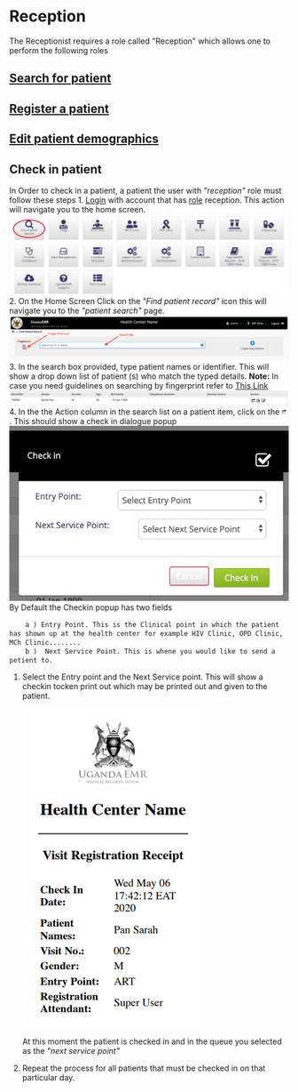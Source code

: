 # Reception

The Receptionist requires a role called "Reception" which allows one to perform the following roles

## [Search for patient](../../patient-management/search_patient.md)

## [Register a patient](../../patient-management/patient_registration.md)

## [Edit patient demographics](../../patient-management/patient_registration.md)

## Check in patient

In Order to check in a patient, a patient the user with _"reception"_ role must follow these steps 1. [Login](https://github.com/METS-Programme/ugandaemr-usermanual/tree/1fbbe0b2801ddccebeb5041ed0f406697a3b1f0a/login.md) with account that has [role](https://github.com/METS-Programme/ugandaemr-usermanual/tree/1fbbe0b2801ddccebeb5041ed0f406697a3b1f0a/point-of-care-poc/installation-and-configuration/roles.md) reception. This action will navigate you to the home screen. ![Home Screen](../../.gitbook/assets/poc_find_patient_link%20%281%29.png) 2. On the Home Screen Click on the _"Find patient record"_ icon this will navigate you to the _"patient search"_ page. ![Search Page](../../images/poc_search_patient_page.png) 3. In the search box provided, type patient names or identifier. This will show a drop down list of patient \(s\) who match the typed details. **Note:** In case you need guidelines on searching by fingerprint refer to [This Link](../../fingerprint/search_add_patient_fingerprint.md#search-by-fingerprint) ![Search Page](../../images/poc_patient_in_search_list.png) 4. In the the Action column in the search list on a patient item, click on the ![checkin icon](../../images/poc_checkin_icon.png). This should show a check in dialogue popup ![Check in popup](../../images/poc_check_in_popup.png) By Default the Checkin popup has two fields

```text
    a ) Entry Point. This is the Clinical point in which the patient has shown up at the health center for example HIV Clinic, OPD Clinic, MCh Clinic........
    b )  Next Service Point. This is whene you would like to send a petient to.
```

1. Select the Entry point and the Next Service point. This will show a checkin tocken print out which may be printed out and given to the patient.

   ![Check in popup](../../images/poc_check_in_token.png)

   At this moment the patient is checked in and in the queue you selected as the _"next service point"_

2. Repeat the process for all patients that must be checked in on that particular day.

